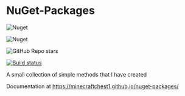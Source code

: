 # NuGet-Packages

![Nuget](https://img.shields.io/nuget/v/Minecraftchest1-utils)

![Nuget](https://img.shields.io/nuget/dt/Minecraftchest1-utils)

![GitHub Repo stars](https://img.shields.io/github/stars/minecraftchest1/nuget-packages)

[![Build status](https://dev.azure.com/wyattcjackson2006/Nuget-packages/_apis/build/status/Build%20doxygen)](https://dev.azure.com/wyattcjackson2006/Nuget-packages/_build/latest?definitionId=1)

A small collection of simple methods that I have created


Documentation at https://minecraftchest1.github.io/nuget-packages/
